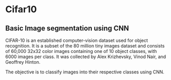 # Cifar10
## Basic Image segmentation using CNN

CIFAR-10  is an established computer-vision dataset used for object recognition. It is a subset of the 80 million tiny images dataset and consists of 
60,000 32x32 color images containing one of 10 object classes, with 6000 images per class. It was collected by Alex Krizhevsky, Vinod Nair, and Geoffrey Hinton.

The objective is to classify images into their respective classes using CNN.
